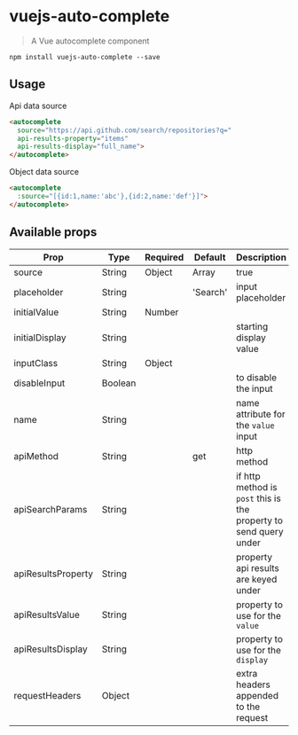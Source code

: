 # vuejs-auto-complete

> A Vue autocomplete component

`npm install vuejs-auto-complete --save`

## Usage

Api data source
``` html
<autocomplete
  source="https://api.github.com/search/repositories?q="
  api-results-property="items"
  api-results-display="full_name">
</autocomplete>
```

Object data source
``` html
<autocomplete
  :source="[{id:1,name:'abc'},{id:2,name:'def'}]">
</autocomplete>
```

## Available props

| Prop                  | Type               | Required | Default   | Description|
|-----------------------|--------------------|----------|-----------|------------|
| source                | String|Object|Array| true     |           | data source for the results|
| placeholder           | String             |          | 'Search'  | input placeholder|
| initialValue          | String|Number      |          |           | starting value|
| initialDisplay        | String             |          |           | starting display value|
| inputClass            | String|Object      |          |           | css class for the input div|
| disableInput          | Boolean            |          |           | to disable the input|
| name                  | String             |          |           | name attribute for the `value` input|
| apiMethod             | String             |          | get       | http method|
| apiSearchParams       | String             |          |           | if http method is `post` this is the property to send query under|
| apiResultsProperty    | String             |          |           | property api results are keyed under|
| apiResultsValue       | String             |          |           | property to use for the `value`|
| apiResultsDisplay     | String             |          |           | property to use for the `display`|
| requestHeaders        | Object             |          |           | extra headers appended to the request|

